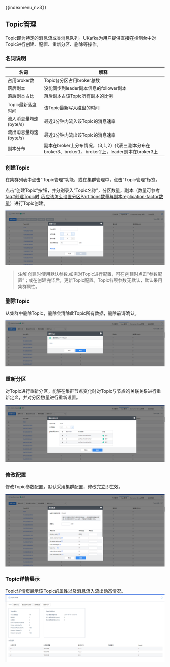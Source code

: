 {{indexmenu_n>3}}

## Topic管理

Topic即为特定的消息流或类消息队列。UKafka为用户提供直接在控制台中对Topic进行创建、配置、重新分区、删除等操作。

### 名词说明

| 名词              | 解释                                                                       |
| --------------- | ------------------------------------------------------------------------ |
| 占用broker数       | Topic各分区占用broker总数                                                       |
| 落后副本            | 没能同步到leader副本信息的follower副本                                               |
| 落后副本占比          | 落后副本占该Topic所有副本的比例                                                       |
| Topic最新落盘时间     | 该Topic最新写入磁盘的时间                                                          |
| 流入消息量均速(byte/s) | 最近1分钟内流入该Topic的消息速率                                                      |
| 流出消息量均速(byte/s) | 最近1分钟内流出该Topic的消息速率                                                      |
| 副本分布            | 副本在broker上分布情况，（3,1,2）代表三副本分布在broker3、broker1、broker2上，leader副本在broker3上 |

### 创建Topic

在集群列表中点击“Topic管理”功能，或在集群管理中，点击“Topic管理”标签。

点击“创建Topic”按钮，并分别录入“Topic名称”，分区数量，副本（数量可参考[faq\#创建Topic时,我应该怎么设置分区Partitions数量与副本replication-factor数量](/analysis/ukafka/faq#创建Topic时,我应该怎么设置分区Partitions数量与副本replication-factor数量)）进行Topic创建。

![](/images/common/create_topic_2.png)

> 注解
> 创建时使用默认参数.如需对Topic进行配置，可在创建时点击“参数配置”；或在创建完毕后，更新Topic配置。Topic各项参数无默认，默认采用集群属性。

### 删除Topic

从集群中删除Topic，删除会清除此Topic所有数据，删除前请确认。

![](/images/common/delete_topic_2.png)

### 重新分区

对Topic进行重新分区，能够在集群节点变化时对Topic与节点的关联关系进行重新定义，并对分区数量进行重新设置。

![](/images/common/re_part_2.png)

### 修改配置

修改Topic参数配置，默认采用集群配置，修改完立即生效。

![](/images/common/modify_topic_2.png)

### Topic详情展示

Topic详情页展示该Topic的属性以及消息流入流出动态情况。
![](/images/common/detail_topic_2.png)
